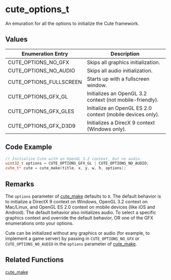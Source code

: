 # cute_options_t

An emuration for all the options to initialize the Cute framework.

## Values

Enumeration Entry | Description
--- | ---
CUTE_OPTIONS_NO_GFX | Skips all graphics initialization. 
CUTE_OPTIONS_NO_AUDIO | Skips all audio initialization.
CUTE_OPTIONS_FULLSCREEN | Starts up with a fullscreen window.
CUTE_OPTIONS_GFX_GL | Initializes an OpenGL 3.2 context (not mobile-friendly).
CUTE_OPTIONS_GFX_GLES | Initialize an OpenGL ES 2.0 context (mobile devices only).
CUTE_OPTIONS_GFX_D3D9 | Initializes a DirecX 9 context (Windows only).

## Code Example

```cpp
// Initialize Cute with an OpenGL 3.2 context, but no audio.
uint32_t options = CUTE_OPTIONS_GFX_GL | CUTE_OPTIONS_NO_AUDIO;
cute_t* cute = cute_make(title, x, y, w, h, options);
```

## Remarks

The `options` parameter of [cute_make](https://github.com/RandyGaul/cute_framework/blob/master/doc/window/cute_make.md) defaults to `0`. The default behavior is to initialize a DirectX 9 context on Windows, OpenGL 3.2 context on Mac/Linux, and OpenGL ES 2.0 context on mobile devices (like iOS and Android). The default behavior also initializes audio. To select a specific graphics context and override the default behavior, OR one of the GFX enumerations onto your options.

Cute can be initialized without any graphics or audio (for example, to implement a game server) by passing in `CUTE_OPTIONS_NO_GFX` or `CUTE_OPTIONS_NO_AUDIO` in the `options` parameter of [cute_make](https://github.com/RandyGaul/cute_framework/blob/master/doc/window/cute_make.md).

## Related Functions

[cute_make](https://github.com/RandyGaul/cute_framework/tree/master/doc/window/cute_make.md)
